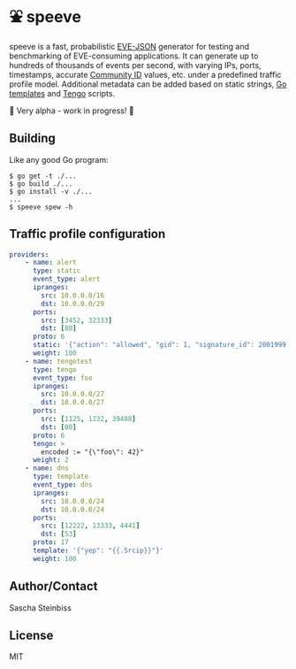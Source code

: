 # ⛲ speeve

speeve is a fast, probabilistic [EVE-JSON](https://suricata.readthedocs.io/en/latest/output/eve/eve-json-format.html) generator for testing and benchmarking of EVE-consuming applications. It can generate up to hundreds of thousands of events per second, with varying IPs, ports, timestamps, accurate [Community ID](https://github.com/corelight/community-id-spec) values, etc. under a predefined traffic profile model. Additional metadata can be added based on static strings, [Go templates](https://golang.org/pkg/text/template/) and [Tengo](https://github.com/d5/tengo) scripts. 

🚧 Very alpha - work in progress! 🚧

## Building

Like any good Go program:

```
$ go get -t ./...
$ go build ./...
$ go install -v ./...
...
$ speeve spew -h
```

## Traffic profile configuration

```yaml
providers:
    - name: alert
      type: static
      event_type: alert
      ipranges:
        src: 10.0.0.0/16
        dst: 10.0.0.0/29
      ports:
        src: [3452, 32333]
        dst: [80]
      proto: 6
      static: '{"action": "allowed", "gid": 1, "signature_id": 2001999, "rev": 9, "signature": "ET MALWARE BTGrab.com Spyware Downloading Ads", "category": "A Network Trojan was detected", "severity": 1}'
      weight: 100
    - name: tengotest
      type: tengo
      event_type: foo
      ipranges:
        src: 10.0.0.0/27
        dst: 10.0.0.0/27
      ports:
        src: [1125, 1232, 39488]
        dst: [80]
      proto: 6
      tengo: >
        encoded := "{\"foo\": 42}"
      weight: 2
    - name: dns
      type: template
      event_type: dns
      ipranges:
        src: 10.0.0.0/24
        dst: 10.0.0.0/24
      ports:
        src: [12222, 13333, 4441]
        dst: [53]
      proto: 17
      template: '{"yep": "{{.Srcip}}"}'
      weight: 100
```

## Author/Contact

Sascha Steinbiss

## License

MIT
